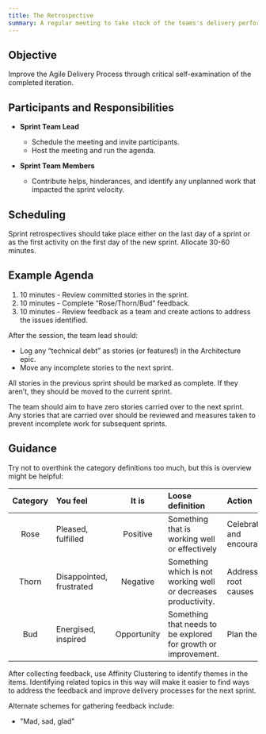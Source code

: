 ```yaml
---
title: The Retrospective
summary: A regular meeting to take stock of the teams's delivery performance and make changes to improve working practises.
---
```

## Objective 
Improve the Agile Delivery Process through critical self-examination of the completed iteration. 

## Participants and Responsibilities 

 * **Sprint Team Lead**
    * Schedule the meeting and invite participants. 
    * Host the meeting and run the agenda. 

 * **Sprint Team Members**
    * Contribute helps, hinderances, and identify any unplanned work that impacted the sprint velocity. 

## Scheduling  
Sprint retrospectives should take place either on the last day of a sprint or as the first activity on the first day of the new sprint. Allocate 30-60 minutes. 

## Example Agenda

 1. 10 minutes - Review committed stories in the sprint. 
 2. 10 minutes - Complete “Rose/Thorn/Bud” feedback. 
 3. 10 minutes - Review feedback as a team and create actions to address the issues identified. 

After the session, the team lead should: 

 * Log any “technical debt” as stories (or features!) in the Architecture epic.
 * Move any incomplete stories to the next sprint. 

All stories in the previous sprint should be marked as complete. If they aren’t, they should be moved to the current sprint. 

The team should aim to have zero stories carried over to the next sprint. Any stories that are carried over should be reviewed and measures taken to prevent incomplete work for subsequent sprints. 

## Guidance 
Try not to overthink the category definitions too much, but this is overview might be helpful: 

| Category | You feel                 | It is    | Loose definition   | Action  | 
|:--------:|:-------------------------|:--------:|:------------------ |:------- |
| Rose     | Pleased, fulfilled       | Positive | Something that is working well or effectively | Celebrate and encourage |
| Thorn    | Disappointed, frustrated | Negative    | Something which is not working well or decreases productivity. | Address root causes |
| Bud      | Energised, inspired      | Opportunity | Something that needs to be explored for growth or improvement.  | Plan them |


After collecting feedback, use Affinity Clustering to identify themes in the items. Identifying related topics in this way will make it easier to find ways to address the feedback and improve delivery processes for the next sprint.

Alternate schemes for gathering feedback include:
 * "Mad, sad, glad"